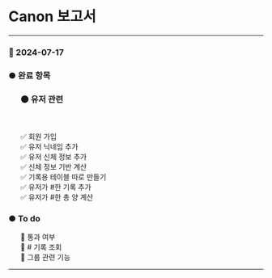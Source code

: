 <h1>Canon 보고서</h1>

<hr>
<h3>📌 2024-07-17</h3>
<h3>● 완료 항목</h3>

<ul>
  <h3> ⚫️ 유저 관련 </h3> <br>

✅ 회원 가입<br>
✅ 유저 닉네임 추가<br>
✅ 유저 신체 정보 추가<br>
✅ 신체 정보 기반 계산<br>
✅ 기록용 테이블 따로 만들기<br>
✅ 유저가 #한 기록 추가<br>
✅ 유저가 #한 총 양 계산<br>
</ul>




<h3>● To do </h3>
<ul>

🔪 통과 여부 <br>
🔪 # 기록 조회<br>
🔪 그룹 관련 기능<br>
</ul>

<hr>

